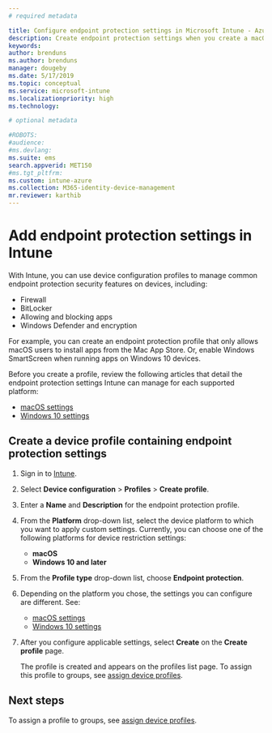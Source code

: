```yaml
---
# required metadata

title: Configure endpoint protection settings in Microsoft Intune - Azure | Microsoft Docs
description: Create endpoint protection settings when you create a macOS or Windows 10 device profile in Microsoft Intune.
keywords:
author: brenduns
ms.author: brenduns
manager: dougeby
ms.date: 5/17/2019
ms.topic: conceptual
ms.service: microsoft-intune
ms.localizationpriority: high
ms.technology:

# optional metadata

#ROBOTS:
#audience:
#ms.devlang:
ms.suite: ems
search.appverid: MET150
#ms.tgt_pltfrm:
ms.custom: intune-azure
ms.collection: M365-identity-device-management
mr.reviewer: karthib
---
```

# Add endpoint protection settings in Intune

With Intune, you can use device configuration profiles to manage common endpoint protection security features on devices, including:
- Firewall 
- BitLocker
- Allowing and blocking apps  
- Windows Defender and encryption

For example, you can create an endpoint protection profile that only allows macOS users to install apps from the Mac App Store. Or, enable Windows SmartScreen when running apps on Windows 10 devices.

Before you create a profile, review the following articles that detail the endpoint protection settings Intune can manage for each supported platform: 
   - [macOS settings](endpoint-protection-macos.md)
   - [Windows 10 settings](endpoint-protection-windows-10.md)

## Create a device profile containing endpoint protection settings

1. Sign in to [Intune](https://go.microsoft.com/fwlink/?linkid=2090973).
3. Select **Device configuration** > **Profiles** > **Create profile**.
4. Enter a **Name** and **Description** for the endpoint protection profile.
5. From the **Platform** drop-down list, select the device platform to which you want to apply custom settings. Currently, you can choose one of the following platforms for device restriction settings:
   - **macOS**
   - **Windows 10 and later**
6. From the **Profile type** drop-down list, choose **Endpoint protection**. 
7. Depending on the platform you chose, the settings you can configure are different. See:
   - [macOS settings](endpoint-protection-macos.md)
   - [Windows 10 settings](endpoint-protection-windows-10.md)  

8. After you configure applicable settings, select **Create** on the **Create profile** page.

   The profile is created and appears on the profiles list page. To assign this profile to groups, see [assign device profiles](device-profile-assign.md).


## Next steps  

To assign a profile to groups, see [assign device profiles](device-profile-assign.md).
